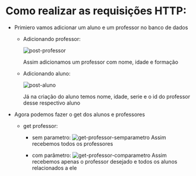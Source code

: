 # Como realizar as requisições HTTP:

- Primiero vamos adicionar um aluno e um professor no banco de dados
  - Adicionando professor:
    
    ![post-professor](https://github.com/sophiaflorencio/TrabalhoI/assets/160235369/838a87b4-cf7c-4a3f-b3bf-ddd546f99d1b)

      Assim adicionamos um professor com nome, idade e formação

  - Adicionando aluno:
    
    ![post-aluno](https://github.com/sophiaflorencio/TrabalhoI/assets/160235369/df5ab325-2194-418a-b0e5-493ae12ea907)

      Já na criação do aluno temos nome, idade, serie e o id do professor desse respectivo aluno

- Agora podemos fazer o get dos alunos e professores
  - get professor:
    - sem parametro:
      ![get-professor-semparametro](https://github.com/sophiaflorencio/TrabalhoI/assets/160235369/95a81d0f-57f0-41e1-9f6a-a425193cfbd7)
       Assim recebemos todos os professores

    - com parâmetro:
      ![get-professor-comparametro](https://github.com/sophiaflorencio/TrabalhoI/assets/160235369/aabe2abc-dd6d-47af-9651-ee93cb7a3187)
       Assim recebemos apenas o professor desejado e todos os alunos relacionados a ele 
